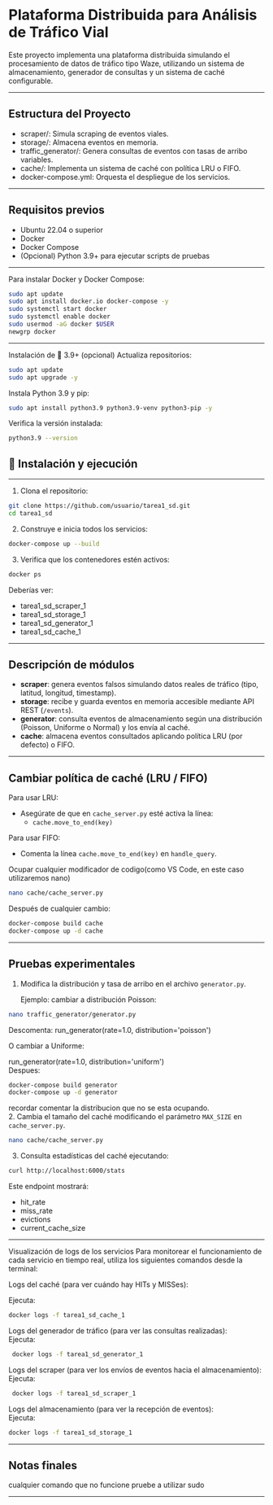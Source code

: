 #  Plataforma Distribuida para Análisis de Tráfico Vial

Este proyecto implementa una plataforma distribuida simulando el procesamiento de datos de tráfico tipo Waze, utilizando un sistema de almacenamiento, generador de consultas y un sistema de caché configurable.

---

##  Estructura del Proyecto

- scraper/: Simula scraping de eventos viales.
- storage/: Almacena eventos en memoria.
- traffic_generator/: Genera consultas de eventos con tasas de arribo variables.
- cache/: Implementa un sistema de caché con política LRU o FIFO.
- docker-compose.yml: Orquesta el despliegue de los servicios.

---

##  Requisitos previos

- Ubuntu 22.04 o superior
- Docker
- Docker Compose
- (Opcional) Python 3.9+ para ejecutar scripts de pruebas

---
Para instalar Docker y Docker Compose:

```bash
sudo apt update
sudo apt install docker.io docker-compose -y
sudo systemctl start docker
sudo systemctl enable docker
sudo usermod -aG docker $USER
newgrp docker
```
---
Instalación de  🐍 3.9+ (opcional)
Actualiza repositorios:
```bash
sudo apt update
sudo apt upgrade -y
```
Instala Python 3.9 y pip:
```bash
sudo apt install python3.9 python3.9-venv python3-pip -y
```
Verifica la versión instalada:
```bash
python3.9 --version
```
## 🚀 Instalación y ejecución
---
1. Clona el repositorio:
```bash
git clone https://github.com/usuario/tarea1_sd.git
cd tarea1_sd
```
2. Construye e inicia todos los servicios:
```bash
docker-compose up --build
```
3.  Verifica que los contenedores estén activos:
```bash
docker ps
```

Deberías ver:

- tarea1_sd_scraper_1
- tarea1_sd_storage_1
- tarea1_sd_generator_1
- tarea1_sd_cache_1

---

## Descripción de módulos

- **scraper**: genera eventos falsos simulando datos reales de tráfico (tipo, latitud, longitud, timestamp).
- **storage**: recibe y guarda eventos en memoria accesible mediante API REST (`/events`).
- **generator**: consulta eventos de almacenamiento según una distribución (Poisson, Uniforme o Normal) y los envía al caché.
- **cache**: almacena eventos consultados aplicando política LRU (por defecto) o FIFO.

---

## Cambiar política de caché (LRU / FIFO)

Para usar LRU:

- Asegúrate de que en `cache_server.py` esté activa la línea:
  - `cache.move_to_end(key)`

Para usar FIFO:

- Comenta la línea `cache.move_to_end(key)` en `handle_query`.  

Ocupar cualquier modificador de codigo(como VS Code, en este caso utilizaremos nano)
```bash
nano cache/cache_server.py
```
Después de cualquier cambio:
```bash
docker-compose build cache
docker-compose up -d cache
```
---

## Pruebas experimentales

1. Modifica la distribución y tasa de arribo en el archivo `generator.py`.

   Ejemplo: cambiar a distribución Poisson:
```bash
nano traffic_generator/generator.py
```
Descomenta:
run_generator(rate=1.0, distribution='poisson')

O cambiar a Uniforme:

run_generator(rate=1.0, distribution='uniform')  
Despues:
```bash
docker-compose build generator
docker-compose up -d generator
```
recordar comentar la  distribucion que no se esta ocupando.  
2. Cambia el tamaño del caché modificando el parámetro `MAX_SIZE` en `cache_server.py`.
```bash
nano cache/cache_server.py
```
3. Consulta estadísticas del caché ejecutando:
```bash
curl http://localhost:6000/stats
```

Este endpoint mostrará:

- hit_rate
- miss_rate
- evictions
- current_cache_size
---

 Visualización de logs de los servicios
Para monitorear el funcionamiento de cada servicio en tiempo real, utiliza los siguientes comandos desde la terminal:

Logs del caché (para ver cuándo hay HITs y MISSes):

Ejecuta:  
```bash
docker logs -f tarea1_sd_cache_1
```
Logs del generador de tráfico (para ver las consultas realizadas):  
Ejecuta:
```bash
 docker logs -f tarea1_sd_generator_1
```
Logs del scraper (para ver los envíos de eventos hacia el almacenamiento):  
Ejecuta:
```bash
 docker logs -f tarea1_sd_scraper_1
```
Logs del almacenamiento (para ver la recepción de eventos):  
Ejecuta:
```bash
docker logs -f tarea1_sd_storage_1
```
---
## Notas finales

cualquier comando que no funcione pruebe a utilizar sudo 

---
